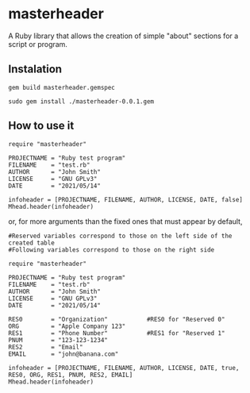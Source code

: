 # masterheader
A Ruby library that allows the creation of simple "about" sections for a script or program.

## Instalation
```
gem build masterheader.gemspec
```
```
sudo gem install ./masterheader-0.0.1.gem
```

## How to use it
```
require "masterheader"
 
PROJECTNAME = "Ruby test program"
FILENAME    = "test.rb"
AUTHOR      = "John Smith"
LICENSE     = "GNU GPLv3"
DATE        = "2021/05/14"

infoheader = [PROJECTNAME, FILENAME, AUTHOR, LICENSE, DATE, false]
Mhead.header(infoheader)
```

or, for more arguments than the fixed ones that must appear by default,

```
#Reserved variables correspond to those on the left side of the created table
#Following variables correspond to those on the right side

require "masterheader"
 
PROJECTNAME = "Ruby test program"
FILENAME    = "test.rb"
AUTHOR      = "John Smith"
LICENSE     = "GNU GPLv3"
DATE        = "2021/05/14"

RES0        = "Organization"           #RES0 for "Reserved 0"
ORG         = "Apple Company 123"
RES1        = "Phone Number"           #RES1 for "Reserved 1"
PNUM        = "123-123-1234"
RES2        = "Email"
EMAIL       = "john@banana.com"

infoheader = [PROJECTNAME, FILENAME, AUTHOR, LICENSE, DATE, true, RES0, ORG, RES1, PNUM, RES2, EMAIL]
Mhead.header(infoheader)
```
